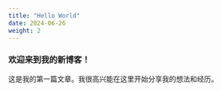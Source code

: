 ```yaml
---
title: "Hello World"
date: 2024-06-26
weight: 2
---
```


### 欢迎来到我的新博客！

这是我的第一篇文章。我很高兴能在这里开始分享我的想法和经历。
